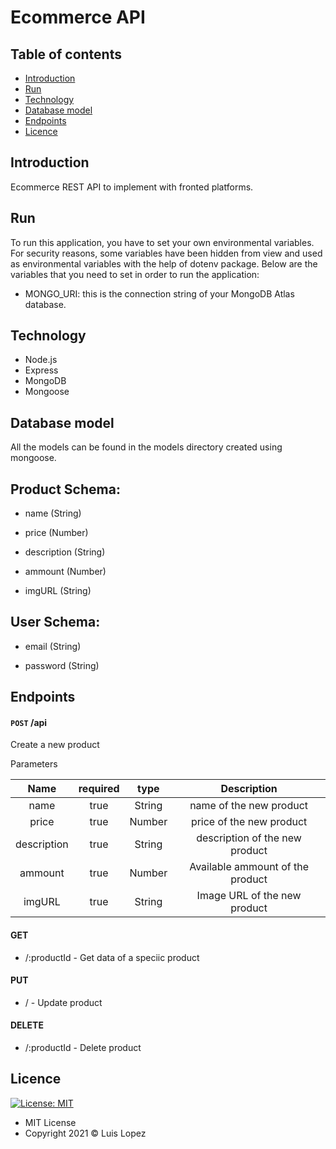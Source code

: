 # Ecommerce API

## Table of contents

* [Introduction](https://github.com/Luis-Rene-Lopez/Eccomerce-Backend-Node#introduction)
* [Run](https://github.com/Luis-Rene-Lopez/Eccomerce-Backend-Node#run)
* [Technology](https://github.com/Luis-Rene-Lopez/Eccomerce-Backend-Node#technology)
* [Database model](https://github.com/Luis-Rene-Lopez/Eccomerce-Backend-Node#database-model)
* [Endpoints](https://github.com/Luis-Rene-Lopez/Eccomerce-Backend-Node#endpoints)
* [Licence](https://github.com/Luis-Rene-Lopez/Eccomerce-Backend-Node#licence)

## Introduction

Ecommerce REST API to implement with fronted platforms. 

## Run

To run this application, you have to set your own environmental variables. For security reasons, some variables have been hidden from view and used as environmental variables with the help of dotenv package. Below are the variables that you need to set in order to run the application:

* MONGO_URI: this is the connection string of your MongoDB Atlas database.

## Technology

* Node.js
* Express
* MongoDB
* Mongoose

## Database model

All the models can be found in the models directory created using mongoose.

## Product Schema:

* name (String)

* price (Number)

* description (String)

* ammount (Number)

* imgURL (String)

## User Schema:

* email (String)

* password (String)

## Endpoints

#### `POST` /api

Create a new product

Parameters

| Name | required  | type  | Description |
| :---:| :-:| :-:| :-:|
| name | true | String | name of the new product
| price | true | Number | price of the new product
| description | true | String | description of the new product
| ammount | true | Number | Available ammount of the product
| imgURL | true | String | Image URL of the new product

#### GET

* /:productId - Get data of a speciic product 

#### PUT

* / - Update product

#### DELETE

* /:productId - Delete product

## Licence
 [![License: MIT](https://img.shields.io/badge/License-MIT-yellow.svg)](https://opensource.org/licenses/MIT)

* MIT License
* Copyright 2021 © Luis Lopez
